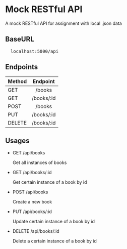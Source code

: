 # Mock RESTful API


A mock RESTful API for assignment with local .json data

## BaseURL



<pre>
  localhost:5000/api
</pre>

## Endpoints



| Method |  Endpoint  |
| ------ | :--------: |
| GET    |   /books   |
| GET    | /books/:id |
| POST   |   /books   |
| PUT    | /books/:id |
| DELETE | /books/:id |

## Usages

* GET /api/books

  Get all instances of books
  
* GET /api/books/:id

  Get certain instance of a book by id

* POST /api/books

  Create a new book
  
* PUT /api/books/:id

  Update certain instance of a book by id
  
* DELETE /api/books/:id

  Delete a certain instance of a book by id
